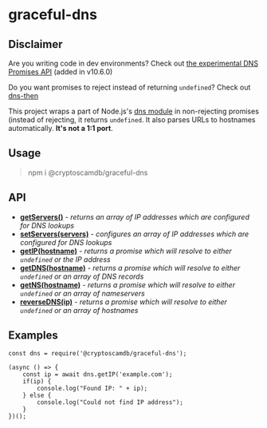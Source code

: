 # graceful-dns

## Disclaimer

Are you writing code in dev environments? Check out [the experimental DNS Promises API](https://nodejs.org/api/dns.html#dns_dns_promises_api) (added in v10.6.0)

Do you want promises to reject instead of returning `undefined`? Check out [dns-then](https://github.com/node-then/dns-then)

This project wraps a part of Node.js's [dns module](https://nodejs.org/api/dns.html#dns_dns) in non-rejecting promises (instead of rejecting, it returns `undefined`. It also parses URLs to hostnames automatically. **It's not a 1:1 port**.

## Usage

> npm i @cryptoscamdb/graceful-dns

## API

- [**getServers()**](https://nodejs.org/api/dns.html#dns_dns_getservers) - *returns an array of IP addresses which are configured for DNS lookups*
- [**setServers(servers)**](https://nodejs.org/api/dns.html#dns_dns_setservers_servers) - *configures an array of IP addresses which are configured for DNS lookups*
- [**getIP(hostname)**](https://nodejs.org/api/dns.html#dns_dns_lookup_hostname_options_callback) - *returns a promise which will resolve to either `undefined` or the IP address*
- [**getDNS(hostname)**](https://nodejs.org/api/dns.html#dns_dns_resolveany_hostname_callback) - *returns a promise which will resolve to either `undefined` or an array of DNS records*
- [**getNS(hostname)**](https://nodejs.org/api/dns.html#dns_dns_resolvens_hostname_callback) - *returns a promise which will resolve to either `undefined` or an array of nameservers*
- [**reverseDNS(ip)**](https://nodejs.org/api/dns.html#dns_dns_reverse_ip_callback) - *returns a promise which will resolve to either `undefined` or an array of hostnames*

## Examples

```
const dns = require('@cryptoscamdb/graceful-dns');

(async () => {
    const ip = await dns.getIP('example.com');
	if(ip) {
	    console.log("Found IP: " + ip);
	} else {
	    console.log("Could not find IP address");
	}
})();
```